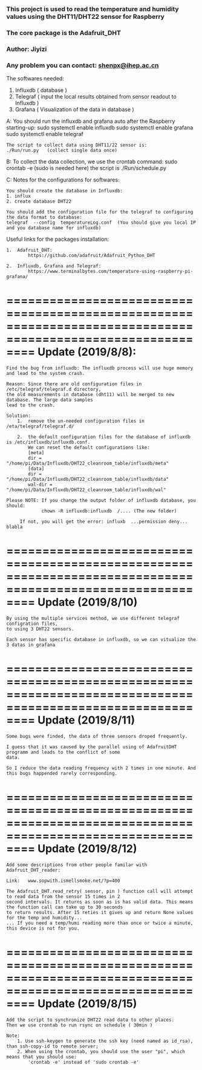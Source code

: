 ### This project is used to read the temperature and humidity values using the DHT11/DHT22 sensor for Raspberry
### The core package is the Adafruit_DHT
### Author: Jiyizi 
### Any problem you can contact: shenpx@ihep.ac.cn

The softwares needed:

1.  Influxdb  ( database )
2.  Telegraf  ( input the local results obtained from sensor readout to Influxdb )
3.  Grafana   ( Visualization of the data in database )


A:  You should run the influxdb and grafana auto after the Raspberry starting-up:
    sudo systemctl enable influxdb
    sudo systemctl enable grafana
    sudo systemctl enable telegraf

    The script to collect data using DHT11/22 sensor is: 
    ./Run/run.py   (collect single data once)

B:  To collect the data collection, we use the crontab command:
    sudo crontab -e  (sudo is needed here)
    the script is ./Run/schedule.py

C:  Notes for the configurations for softwares:

    You should create the database in Influxdb:
    1. influx
    2. create database DHT22

    You should add the configuration file for the telegraf to configuring the data format to database:
    telegraf  --config  temperatureLog.conf  (You should give you local IP and you database name for influxdb)



Useful links for the packages installation:

    1.  Adafruit_DHT:
            https://github.com/adafruit/Adafruit_Python_DHT

    2.  Influxdb, Grafana and Telegraf:
            https://www.terminalbytes.com/temperature-using-raspberry-pi-grafana/

============================================================================================================
										Update (2019/8/8):
============================================================================================================

    Find the bug from influxdb: The influxdb process will use huge memory and lead to the system crash.
    
    Reason: Since there are old configuration files in /etc/telegraf/telegraf.d directory,
    the old measurements in database (dht11) will be merged to new database. The large data samples
    lead to the crash.

    Solution: 
        1.  remove the un-needed configuration files in /eta/telegraf/telegraf.d/

        2.  the default configuration files for the database of influxdb is /etc/influxdb/influxdb.conf.
            We can reset the default configurations like:
            [meta]
            dir = "/home/pi/Data/Influxdb/DHT22_cleanroom_table/influxdb/meta"
            [data]
            dir = "/home/pi/Data/Influxdb/DHT22_cleanroom_table/influxdb/data"
            wal-dir = "/home/pi/Data/Influxdb/DHT22_cleanroom_table/influxdb/wal"
	   
    Please NOTE: If you change the output folder of influxdb database, you should:
                 chown -R influxdb:influxdb  /.... (The new folder)
                 
		 If not, you will get the error: influxb  ...permission deny... blabla


============================================================================================================
											Update (2019/8/10)
============================================================================================================
	
	By using the multiple services method, we use different telegraf configration files,
	to using 3 DHT22 sensors.

    Each sensor has specific database in influxdb, so we can vitualize the 3 datas in grafana


============================================================================================================
											Update (2019/8/11)
============================================================================================================
	Some bugs were finded, the data of three sensors droped frequently.

	I guess that it was caused by the parallel using of AdafruitDHT programm and leads to the conflict of some
	data.

	So I reduce the data reading frequency with 2 times in one minute. And this bugs happended rarely corresponding.


============================================================================================================
											Update (2019/8/12)
============================================================================================================
	Add some descriptions from other people familar with Adafruit_DHT_reader:

    Link:	www.sopwith.ismellsmoke.net/?p=400

    The Adafruit_DHT.read_retry( sensor, pin ) function call will attempt to read data from the sensor 15 times in 2
	second intervals. It returns as soon as is has valid data. This means the function call can take up to 30 seconds
	to return results. After 15 reties it gives up and return None values for the temp and humidity...
	... If you need a temp/humi reading more than once or twice a minute, this device is not for you.


============================================================================================================
											Update (2019/8/15)
============================================================================================================
	Add the script to synchronize DHT22 read data to other places.
	Then we use crontab to run rsync on schedule ( 30min )
	
	Note:
		1. Use ssh-keygen to generate the ssh key (need named as id_rsa), than ssh-copy-id to remote server;
		2. When using the crontab, you should use the user "pi", which means that you should use:
			'crontab -e' instead of 'sudo crontab -e'
	




